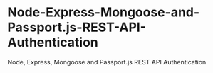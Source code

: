 # Node-Express-Mongoose-and-Passport.js-REST-API-Authentication
Node, Express, Mongoose and Passport.js REST API Authentication
